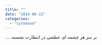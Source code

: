 ```yaml
---
title: ""
date: "2014-06-13"
categories: 
  - "tytomood"
---
```


.... بر سر هر چشمه ای عطشی در انتظارت نشسته
